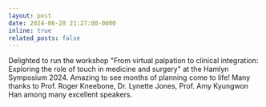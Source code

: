 ```yaml
---
layout: post
date: 2024-06-28 21:27:00-0000
inline: true
related_posts: false
---
```


Delighted to run the workshop "From virtual palpation to clinical integration: Exploring the role of touch in medicine and surgery" at the Hamlyn Symposium 2024. Amazing to see months of planning come to life! Many thanks to Prof. Roger Kneebone, Dr. Lynette Jones, Prof. Amy Kyungwon Han among many excellent speakers.
